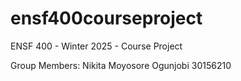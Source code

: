 # ensf400courseproject
ENSF 400 - Winter 2025 - Course Project

Group Members:
Nikita
Moyosore Ogunjobi 30156210
